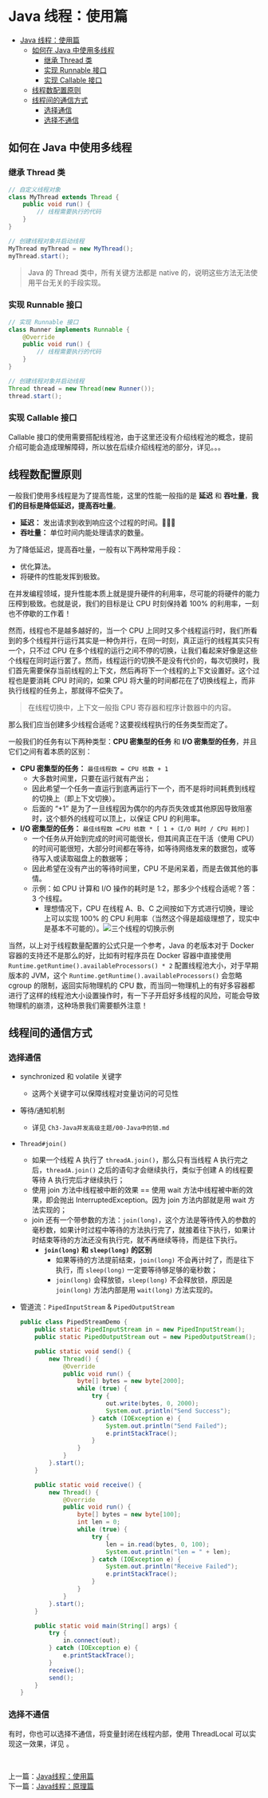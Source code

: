 # Java 线程：使用篇

<!-- TOC -->

- [Java 线程：使用篇](#java-线程使用篇)
    - [如何在 Java 中使用多线程](#如何在-java-中使用多线程)
        - [继承 Thread 类](#继承-thread-类)
        - [实现 Runnable 接口](#实现-runnable-接口)
        - [实现 Callable 接口](#实现-callable-接口)
    - [线程数配置原则](#线程数配置原则)
    - [线程间的通信方式](#线程间的通信方式)
        - [选择通信](#选择通信)
        - [选择不通信](#选择不通信)

<!-- /TOC -->

## 如何在 Java 中使用多线程

### 继承 Thread 类

```java
// 自定义线程对象
class MyThread extends Thread { 
    public void run() { 
        // 线程需要执行的代码
    }
}

// 创建线程对象并启动线程
MyThread myThread = new MyThread();
myThread.start();
```

> Java 的 Thread 类中，所有关键方法都是 native 的，说明这些方法无法使用平台无关的手段实现。

### 实现 Runnable 接口

```java
// 实现 Runnable 接口
class Runner implements Runnable {
    @Override
    public void run() {
        // 线程需要执行的代码
    }
}

// 创建线程对象并启动线程
Thread thread = new Thread(new Runner());
thread.start();
```

### 实现 Callable 接口

Callable 接口的使用需要搭配线程池，由于这里还没有介绍线程池的概念，提前介绍可能会造成理解障碍，所以放在后续介绍线程池的部分，详见。。。


## 线程数配置原则

一般我们使用多线程是为了提高性能，这里的性能一般指的是 **延迟** 和 **吞吐量**，**我们的目标是降低延迟，提高吞吐量**。
- **延迟：** 发出请求到收到响应这个过程的时间。
- **吞吐量：** 单位时间内能处理请求的数量。

为了降低延迟，提高吞吐量，一般有以下两种常用手段：
- 优化算法。
- 将硬件的性能发挥到极致。

在并发编程领域，提升性能本质上就是提升硬件的利用率，尽可能的将硬件的能力压榨到极致。也就是说，我们的目标是让 CPU 时刻保持着 100% 的利用率，一刻也不停歇的工作着！

然而，线程也不是越多越好的，当一个 CPU 上同时又多个线程运行时，我们所看到的多个线程并行运行其实是一种伪并行，在同一时刻，真正运行的线程其实只有一个，只不过 CPU 在多个线程的运行之间不停的切换，让我们看起来好像是这些个线程在同时运行罢了。然而，线程运行的切换不是没有代价的，每次切换时，我们首先需要保存当前线程的上下文，然后再将下一个线程的上下文设置好。这个过程也是要消耗 CPU 时间的，如果 CPU 将大量的时间都花在了切换线程上，而非执行线程的任务上，那就得不偿失了。

> 在线程切换中，上下文一般指 CPU 寄存器和程序计数器中的内容。

那么我们应当创建多少线程合适呢？这要视线程执行的任务类型而定了。

一般我们的任务有以下两种类型：**CPU 密集型的任务** 和 **I/O 密集型的任务**，并且它们之间有着本质的区别：
- **CPU 密集型的任务：** `最佳线程数 = CPU 核数 + 1`
    - 大多数时间里，只要在运行就有产出；
    - 因此希望一个任务一直运行到底再运行下一个，而不是将时间耗费到线程的切换上（即上下文切换）。
    - 后面的 “+1” 是为了一旦线程因为偶尔的内存页失效或其他原因导致阻塞时，这个额外的线程可以顶上，以保证 CPU 的利用率。
- **I/O 密集型的任务：** `最佳线程数 =CPU 核数 * [ 1 +（I/O 耗时 / CPU 耗时）]`
    - 一个任务从开始到完成的时间可能很长，但其间真正在干活（使用 CPU）的时间可能很短，大部分时间都在等待，如等待网络发来的数据包，或等待写入或读取磁盘上的数据等；
    - 因此希望在没有产出的等待时间里，CPU 不是闲呆着，而是去做其他的事情。
    - 示例：如 CPU 计算和 I/O 操作的耗时是 1:2，那多少个线程合适呢？答：3 个线程。
        - 理想情况下，CPU 在线程 A、B、C 之间按如下方式进行切换，理论上可以实现 100% 的 CPU 利用率（当然这个得是超级理想了，现实中是基本不可能的）。![三个线程的切换示例](media/三个线程的切换示例.jpg)

当然，以上对于线程数量配置的公式只是一个参考，Java 的老版本对于 Docker 容器的支持还不是那么的好，比如有时程序员在 Docker 容器中直接使用 `Runtime.getRuntime().availableProcessors() * 2` 配置线程池大小，对于早期版本的 JVM，这个 `Runtime.getRuntime().availableProcessors()` 会忽略 cgroup 的限制，返回实际物理机的 CPU 数，而当同一物理机上的有好多容器都进行了这样的线程池大小设置操作时，有一下子开启好多线程的风险，可能会导致物理机的崩溃，这种场景我们需要额外注意！


## 线程间的通信方式

### 选择通信

- synchronized 和 volatile 关键字
  - 这两个关键字可以保障线程对变量访问的可见性
- 等待/通知机制
  - 详见 `Ch3-Java并发高级主题/00-Java中的锁.md`
- `Thread#join()`
  - 如果一个线程 A 执行了 `threadA.join()`，那么只有当线程 A 执行完之后，`threadA.join()` 之后的语句才会继续执行，类似于创建 A 的线程要等待 A 执行完后才继续执行；
  - 使用 join 方法中线程被中断的效果 == 使用 wait 方法中线程被中断的效果，即会抛出 InterruptedException。因为 join 方法内部就是用 wait 方法实现的；
  - join 还有一个带参数的方法：`join(long)`，这个方法是等待传入的参数的毫秒数，如果计时过程中等待的方法执行完了，就接着往下执行，如果计时结束等待的方法还没有执行完，就不再继续等待，而是往下执行。
    - **`join(long)` 和 `sleep(long)` 的区别**
      - 如果等待的方法提前结束，`join(long)` 不会再计时了，而是往下执行，而 `sleep(long)` 一定要等待够足够的毫秒数；
      - `join(long)` 会释放锁，`sleep(long)` 不会释放锁，原因是 `join(long)` 方法内部是用 `wait(long)` 方法实现的。
- 管道流：`PipedInputStream` & `PipedOutputStream`

	```java
	public class PipedStreamDemo {
	    public static PipedInputStream in = new PipedInputStream();
	    public static PipedOutputStream out = new PipedOutputStream();
	
	    public static void send() {
	        new Thread() {
	            @Override
	            public void run() {
	                byte[] bytes = new byte[2000];
	                while (true) {
	                    try {
	                        out.write(bytes, 0, 2000);
	                        System.out.println("Send Success");
	                    } catch (IOException e) {
	                        System.out.println("Send Failed");
	                        e.printStackTrace();
	                    }
	                }
	            }
	        }.start();
	    }
	
	    public static void receive() {
	        new Thread() {
	            @Override
	            public void run() {
	                byte[] bytes = new byte[100];
	                int len = 0;
	                while (true) {
	                    try {
	                        len = in.read(bytes, 0, 100);
	                        System.out.println("len = " + len);
	                    } catch (IOException e) {
	                        System.out.println("Receive Failed");
	                        e.printStackTrace();
	                    }
	                }
	            }
	        }.start();
	    }
	
	    public static void main(String[] args) {
	        try {
	            in.connect(out);
	        } catch (IOException e) {
	            e.printStackTrace();
	        }
	        receive();
	        send();
	    }
	}
	```
	
### 选择不通信

有时，你也可以选择不通信，将变量封闭在线程内部，使用 ThreadLocal 可以实现这一效果，详见 [](../../Ch1-保证线程安全的两个角度/02-对象的安全共享.md)。

</br>

上一篇：[Java线程：使用篇](./01-Java线程-概念篇.md)
</br>
下一篇：[Java线程：原理篇](./01-Java线程-原理篇.md)

